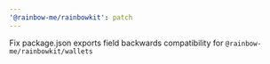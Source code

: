 ```yaml
---
'@rainbow-me/rainbowkit': patch
---
```


Fix package.json exports field backwards compatibility for `@rainbow-me/rainbowkit/wallets`
